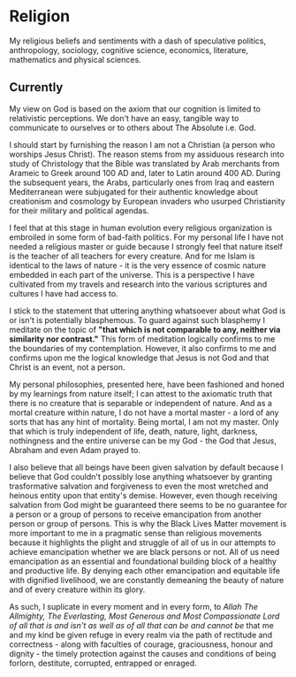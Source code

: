 # Religion
My religious beliefs and sentiments with a dash of speculative politics, anthropology, sociology, cognitive science, economics, literature, mathematics and physical sciences. 

## Currently
My view on God is based on the axiom that our cognition is limited to relativistic perceptions. We don't have an easy, tangible way to communicate to ourselves or to others about The Absolute i.e. God. 

I should start by furnishing the reason I am not a Christian (a person who worships Jesus Christ). The reason stems from my assiduous research into study of Christology that the Bible was translated by Arab merchants from Arameic to Greek around 100 AD and, later to Latin around 400 AD. During the subsequent years, the Arabs, particularly ones from Iraq and eastern Mediterranean were subjugated for their authentic knowledge about creationism and cosmology by European invaders who usurped Christianity for their military and political agendas. 

I feel that at this stage in human evolution every religious organization is embroiled in some form of bad-faith politics. For my personal life I have not needed a religious master or guide because I strongly feel that nature itself is the teacher of all teachers for every creature. And for me Islam is identical to the laws of nature - it is the very essence of cosmic nature embedded in each part of the universe. This is a perspective I have cultivated from my travels and research into the various scriptures and cultures I have had access to. 

I stick to the statement that uttering anything whatsoever about what God is or isn't is potentially blasphemous. To guard against such blasphemy I meditate on the topic of **"that which is not comparable to any, neither via similarity nor contrast."**
This form of meditation logically confirms to me the boundaries of my contemplation. However, it also confirms to me and confirms upon me the logical knowledge that Jesus is not God and that Christ is an event, not a person. 

My personal philosophies, presented here, have been fashioned and honed by my learnings from nature itself; I can attest to the axiomatic truth that there is no creature that is separable or independent of nature. And as a mortal creature within nature, I do not have a mortal master - a lord of any sorts that has any hint of mortality. Being mortal, I am not my master. Only that which is truly independent of life, death, nature, light, darkness, nothingness and the entire universe can be my God - the God that Jesus, Abraham and even Adam prayed to. 

I also believe that all beings have been given salvation by default because I believe that God couldn't possibly lose anything whatsoever by granting trasformative salvation and forgiveness to even the most wretched and heinous entity upon that entity's demise. However, even though receiving salvation from God might be guaranteed there seems to be no guarantee for a person or a group of persons to receive emancipation from another person or group of persons. This is why the Black Lives Matter movement is more important to me in a pragmatic sense than religious movements because it highlights the plight and struggle of all of us in our attempts to achieve emancipation whether we are black persons or not. All of us need emancipation as an essential and foundational building block of a healthy and productive life. By denying each other emancipation and equitable life with dignified livelihood, we are constantly demeaning the beauty of nature and of every creature within its glory. 

As such, I suplicate in every moment and in every form, to *Allah The Allmighty, The Everlasting, Most Generous and Most Compassionate Lord of all that is and isn't as well as of all that can be and cannot be* that me and my kind be given refuge in every realm via the path of rectitude and correctness - along with faculties of courage, graciousness, honour and dignity - the timely protection against the causes and conditions of being forlorn, destitute, corrupted, entrapped or enraged. 
